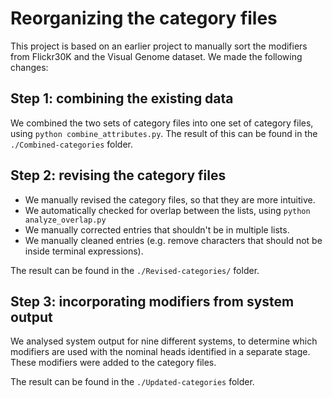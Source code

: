 # Reorganizing the category files

This project is based on an earlier project to manually sort the modifiers from
Flickr30K and the Visual Genome dataset. We made the following changes:

## Step 1: combining the existing data
We combined the two sets of category files into one set of category files, using `python combine_attributes.py`. The result of this can be found in the 
`./Combined-categories` folder.

## Step 2: revising the category files
* We manually revised the category files, so that they are more intuitive.
* We automatically checked for overlap between the lists, using `python analyze_overlap.py`
* We manually corrected entries that shouldn't be in multiple lists.
* We manually cleaned entries (e.g. remove characters that should not be inside terminal expressions).

The result can be found in the `./Revised-categories/` folder.

## Step 3: incorporating modifiers from system output
We analysed system output for nine different systems, to determine which modifiers
are used with the nominal heads identified in a separate stage. These modifiers
were added to the category files.

The result can be found in the `./Updated-categories` folder.
